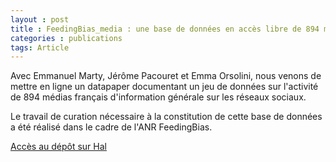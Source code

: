 ```yaml
---
layout : post
title : FeedingBias_media : une base de données en accès libre de 894 médias français d’information générale actifs sur les réseaux socio-numériques.
categories : publications
tags: Article
---
```


Avec Emmanuel Marty, Jérôme Pacouret et Emma Orsolini, nous venons de mettre en ligne un datapaper documentant un jeu de données sur l'activité de 894 médias français d'information générale sur les réseaux sociaux.

Le travail de curation nécessaire à la constitution de cette base de données a été réalisé dans le cadre de l'ANR FeedingBias.

[Accès au dépôt sur Hal](https://hal.science/hal-04637367)

<object data="https://shs.hal.science/halshs-04786136v1/file/Feeding%20Bias%2C%20working%20paper%2C%20feedingbias_media.pdf" height = "1200" width = "900" type='application/pdf'></object>
